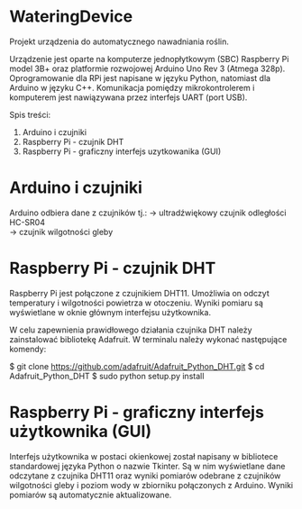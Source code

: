 # WateringDevice
Projekt urządzenia do automatycznego nawadniania roślin.

Urządzenie jest oparte na komputerze jednopłytkowym (SBC) 
Raspberry Pi model 3B+ oraz platformie rozwojowej Arduino
Uno Rev 3 (Atmega 328p). Oprogramowanie dla RPi jest napisane 
w języku Python, natomiast dla Arduino w języku C++. Komunikacja 
pomiędzy mikrokontrolerem i komputerem jest nawiązywana przez 
interfejs UART (port USB).

Spis treści:
1) Arduino i czujniki
2) Raspberry Pi - czujnik DHT
3) Raspberry Pi - graficzny interfejs uzytkowanika (GUI)

Arduino i czujniki
=============================================================================
Arduino odbiera dane z czujników tj.:
 -> ultradźwiękowy czujnik odległości HC-SR04                                     
 -> czujnik wilgotności gleby

Raspberry Pi - czujnik DHT
=============================================================================
Raspberry Pi jest połączone z czujnikiem DHT11. Umożliwia on odczyt 
temperatury i wilgotności powietrza w otoczeniu.
Wyniki pomiaru są wyświetlane w oknie głównym interfejsu użytkownika. 

W celu zapewnienia prawidłowego działania czujnika DHT należy zainstalować 
bibliotekę Adafruit. W terminalu należy wykonać następujące komendy:

$ git clone https://github.com/adafruit/Adafruit_Python_DHT.git
$ cd Adafruit_Python_DHT
$ sudo python setup.py install

Raspberry Pi - graficzny interfejs użytkownika (GUI)
===============================================================================
Interfejs użytkownika w postaci okienkowej został napisany w bibliotece 
standardowej języka Python o nazwie Tkinter. Są w nim wyświetlane dane odczytane 
z czujnika DHT11 oraz wyniki pomiarów odebrane z czujników wilgotności gleby i 
poziom wody w zbiorniku połączonych z Arduino. Wyniki pomiarów są automatycznie 
aktualizowane.
